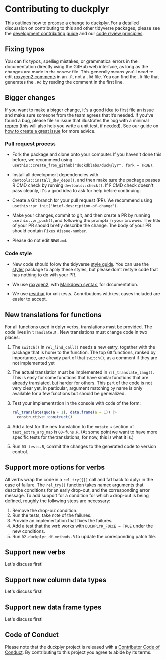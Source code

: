 # Contributing to duckplyr

This outlines how to propose a change to duckplyr.
For a detailed discussion on contributing to this and other tidyverse packages, please see the [development contributing guide](https://rstd.io/tidy-contrib) and our [code review principles](https://code-review.tidyverse.org/).

## Fixing typos

You can fix typos, spelling mistakes, or grammatical errors in the documentation directly using the GitHub web interface, as long as the changes are made in the _source_ file. 
This generally means you'll need to edit [roxygen2 comments](https://roxygen2.r-lib.org/articles/roxygen2.html) in an `.R`, not a `.Rd` file. 
You can find the `.R` file that generates the `.Rd` by reading the comment in the first line.

## Bigger changes

If you want to make a bigger change, it's a good idea to first file an issue and make sure someone from the team agrees that it’s needed. 
If you’ve found a bug, please file an issue that illustrates the bug with a minimal 
[reprex](https://www.tidyverse.org/help/#reprex) (this will also help you write a unit test, if needed).
See our guide on [how to create a great issue](https://code-review.tidyverse.org/issues/) for more advice.

### Pull request process

*   Fork the package and clone onto your computer. If you haven't done this before, we recommend using `usethis::create_from_github("duckdblabs/duckplyr", fork = TRUE)`.

*   Install all development dependencies with `devtools::install_dev_deps()`, and then make sure the package passes R CMD check by running `devtools::check()`. 
    If R CMD check doesn't pass cleanly, it's a good idea to ask for help before continuing. 
*   Create a Git branch for your pull request (PR). We recommend using `usethis::pr_init("brief-description-of-change")`.

*   Make your changes, commit to git, and then create a PR by running `usethis::pr_push()`, and following the prompts in your browser.
    The title of your PR should briefly describe the change.
    The body of your PR should contain `Fixes #issue-number`.

*   Please do not edit `NEWS.md`.

### Code style

*   New code should follow the tidyverse [style guide](https://style.tidyverse.org). 
    You can use the [styler](https://CRAN.R-project.org/package=styler) package to apply these styles, but please don't restyle code that has nothing to do with your PR.  

*  We use [roxygen2](https://cran.r-project.org/package=roxygen2), with [Markdown syntax](https://cran.r-project.org/web/packages/roxygen2/vignettes/rd-formatting.html), for documentation.  

*  We use [testthat](https://cran.r-project.org/package=testthat) for unit tests. 
   Contributions with test cases included are easier to accept.  

## New translations for functions

For all functions used in dplyr verbs, translations must be provided.
The code lives in `translate.R` .
New translations must change code in two places:

1. The `switch()` in `rel_find_call()` needs a new entry, together with the package that is home to the function. The top 60 functions, ranked by importance, are already part of that `switch()`, as a comment if they are not implemented yet.
1. The actual translation must be implemented in `rel_translate_lang()`. This is easy for some functions that have similar functions that are already translated, but harder for others. This part of the code is not very clear yet, in particular, argument matching by name is only available for a few functions but should be generalized.
1. Test your implementation in the console with code of the form:

    ```r
    rel_translate(quo(a + 1), data.frame(a = 1)) |>
      constructive::construct()
    ```

1. Add a test for the new translation to the `mutate =` section of `test_extra_arg_map` in `00-funs.R`. (At some point we want to have more specific tests for the translations, for now, this is what it is.)
1. Run `03-tests.R`, commit the changes to the generated code to version control.

## Support more options for verbs

All verbs wrap the code in a `rel_try({})` call and fall back to dplyr in the case of failure.
The `rel_try()` function takes named arguments that describe conditions for an early drop-out, and the corresponding error message.
To add support for a condition for which a drop-out is being defined, roughly the following steps are necessary:

1. Remove the drop-out condition.
2. Run the tests, take note of the failures.
3. Provide an implementation that fixes the failures.
4. Add a test that the verb works with `DUCKPLYR_FORCE = TRUE` under the new conditions.
5. Run `02-duckplyr_df-methods.R` to update the corresponding patch file.

## Support new verbs

Let's discuss first!

## Support new column data types

Let's discuss first!

## Support new data frame types

Let's discuss first!

## Code of Conduct

Please note that the duckplyr project is released with a
[Contributor Code of Conduct](CODE_OF_CONDUCT.md). By contributing to this
project you agree to abide by its terms.
